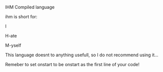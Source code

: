 IHM Compiled language

ihm is short for:

I

H-ate

M-yself


This language doesnt to anything usefull, so I do not recommend using it...

Remeber to set onstart to be onstart as the first line of your code!
